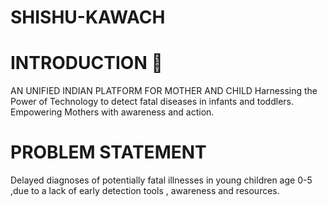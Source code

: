 # SHISHU-KAWACH
# INTRODUCTION 🐨
AN UNIFIED INDIAN  PLATFORM FOR MOTHER AND CHILD 
Harnessing the Power of Technology to detect fatal diseases in infants and toddlers. Empowering Mothers with awareness and action.
# PROBLEM STATEMENT 
Delayed diagnoses of potentially fatal illnesses in young children age 0-5 ,due to a lack of early detection tools , awareness and resources.

